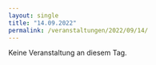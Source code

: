 ```yaml
---
layout: single
title: "14.09.2022"
permalink: /veranstaltungen/2022/09/14/
---
```


Keine Veranstaltung an diesem Tag.
